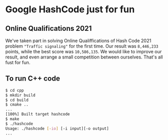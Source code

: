 # Google HashCode just for fun

## Online Qualifications 2021

We've taken part in solving Online Qualiffications of Hash Code 2021 problem `"Traffic signaling"` for the first time. Our result was `8,446,233` points, while the best score was `10,586,135`. We would like to improve our result, and even arrange a small competition between ourselves. That's all fust for fun.

## To run C++ code

```bash
$ cd cpp
$ mkdir build
$ cd build
$ cmake ..
...
[100%] Built target hashcode
$ make
$ ./hashcode
Usage: ./hashcode [-io] [-i input][-o output]
...
```

